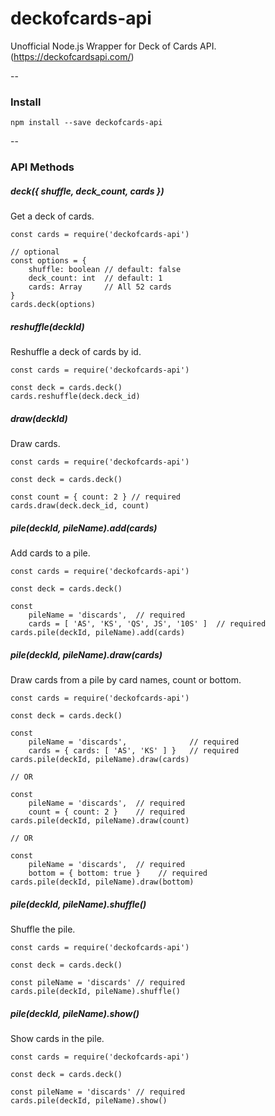 # deckofcards-api
Unofficial Node.js Wrapper for Deck of Cards API. (https://deckofcardsapi.com/)

--
### Install
```
npm install --save deckofcards-api
```

--
### API Methods


##### deck({ shuffle, deck_count, cards })
Get a deck of cards.

```
const cards = require('deckofcards-api')

// optional
const options = {
    shuffle: boolean // default: false
    deck_count: int  // default: 1
    cards: Array     // All 52 cards
}
cards.deck(options)

```

##### reshuffle(deckId)
Reshuffle a deck of cards by id.

```
const cards = require('deckofcards-api')

const deck = cards.deck()
cards.reshuffle(deck.deck_id)

```

##### draw(deckId)
Draw cards.

```
const cards = require('deckofcards-api')

const deck = cards.deck()

const count = { count: 2 } // required
cards.draw(deck.deck_id, count)

```

##### pile(deckId, pileName).add(cards)
Add cards to a pile.

```
const cards = require('deckofcards-api')

const deck = cards.deck()

const
    pileName = 'discards',  // required
    cards = [ 'AS', 'KS', 'QS', JS', '10S' ]  // required
cards.pile(deckId, pileName).add(cards)

```

##### pile(deckId, pileName).draw(cards)
Draw cards from a pile by card names, count or bottom.

```
const cards = require('deckofcards-api')

const deck = cards.deck()

const
    pileName = 'discards',              // required
    cards = { cards: [ 'AS', 'KS' ] }   // required
cards.pile(deckId, pileName).draw(cards)

// OR

const
    pileName = 'discards',  // required
    count = { count: 2 }    // required
cards.pile(deckId, pileName).draw(count)

// OR

const
    pileName = 'discards',  // required
    bottom = { bottom: true }    // required
cards.pile(deckId, pileName).draw(bottom)

```

##### pile(deckId, pileName).shuffle()
Shuffle the pile.

```
const cards = require('deckofcards-api')

const deck = cards.deck()

const pileName = 'discards' // required
cards.pile(deckId, pileName).shuffle()

```

##### pile(deckId, pileName).show()
Show cards in the pile.

```
const cards = require('deckofcards-api')

const deck = cards.deck()

const pileName = 'discards' // required
cards.pile(deckId, pileName).show()

```